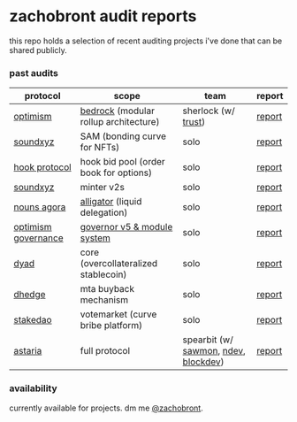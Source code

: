 # zachobront audit reports

this repo holds a selection of recent auditing projects i've done that can be shared publicly.

### past audits

| protocol | scope | team | report |
| ---- | ---- | ----------- | ---------|
| [optimism](https://www.optimism.io/) | [bedrock](https://community.optimism.io/docs/developers/bedrock/explainer/) (modular rollup architecture) | sherlock (w/ [trust](https://twitter.com/trust__90)) | [report](https://github.com/sherlock-audit/2023-01-optimism-judging) |
| [soundxyz](https://sound.xyz/) | SAM (bonding curve for NFTs) | solo | [report](reports/sound.md) |
| [hook protocol](http://hook.xyz/) | hook bid pool (order book for options) | solo | [report](reports/hook.md) |
| [soundxyz](https://sound.xyz/) | minter v2s | solo | [report](reports/sound2.md) |
| [nouns agora](https://www.nounsagora.com/) | [alligator](https://github.com/voteagora/liquid-delegator/) (liquid delegation) | solo | [report](reports/alligator.md) |
| [optimism governance](https://optimism.io/) | [governor v5 & module system](https://github.com/voteagora/optimism-gov/) | solo | [report](reports/optgov.md) |
| [dyad](https://members.delphidigital.io/reports/exploring-dyad-a-new-approach-to-decentralized-stablecoins/#sneak-peek) | core (overcollateralized stablecoin) | solo | [report](reports/dyad.pdf) |
| [dhedge](https://www.dhedge.org/) | mta buyback mechanism | solo | [report](reports/dhedge.md) |
| [stakedao](https://stakedao.org/) | votemarket (curve bribe platform) | solo | [report](reports/stakedao.md) |
| [astaria](https://astaria.xyz/) | full protocol | spearbit (w/ [sawmon](https://twitter.com/sw0nt), [ndev](https://twitter.com/noahmarconi), [blockdev](https://twitter.com/blockdeveth)) | [report](reports/astaria.pdf) |


### availability

currently available for projects. dm me [@zachobront](http://twitter.com/zachobront).
